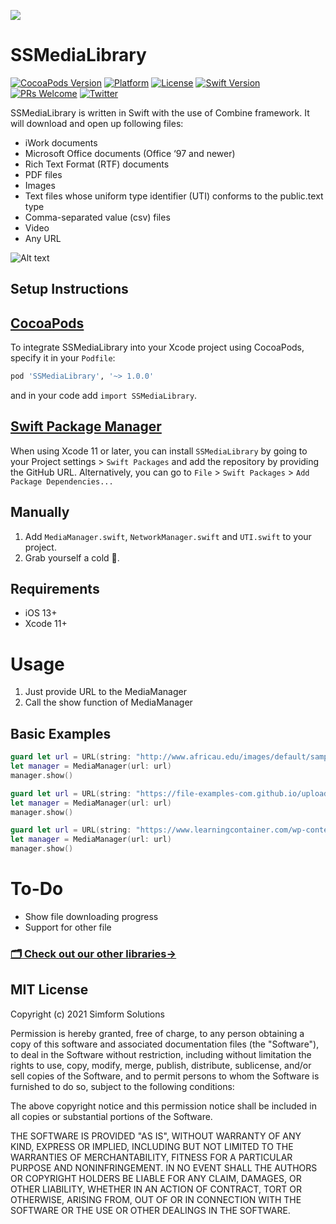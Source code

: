 <a href="https://www.simform.com/"><img src="https://github.com/SimformSolutionsPvtLtd/SSToastMessage/blob/master/simformBanner.png"></a>

SSMediaLibrary
=============
[![CocoaPods Version](https://img.shields.io/cocoapods/v/SSMediaLibrary.svg)](http://cocoadocs.org/docsets/SSMediaLibrary)
[![Platform](https://img.shields.io/cocoapods/p/SSMediaLibrary.svg?style=flat)](http://cocoapods.org/pods/SSMediaLibrary)
[![License](https://img.shields.io/cocoapods/l/SSMediaLibrary.svg?style=flat)](https://cocoapods.org/pods/SSMediaLibrary)
[![Swift Version][swift-image]][swift-url]
[![PRs Welcome][PR-image]][PR-url]
[![Twitter](https://img.shields.io/badge/Twitter-@simform-blue.svg?style=flat)](https://twitter.com/simform)

SSMediaLibrary is written in Swift with the use of Combine framework. It will download and open up following files:
* iWork documents
* Microsoft Office documents (Office ‘97 and newer)
* Rich Text Format (RTF) documents
* PDF files
* Images
* Text files whose uniform type identifier (UTI) conforms to the public.text type
* Comma-separated value (csv) files
* Video
* Any URL

![Alt text](https://github.com/SimformSolutionsPvtLtd/SSMediaLibrary/blob/main/SSMediaLibraryExample.gif)

Setup Instructions
------------------
[CocoaPods](http://cocoapods.org)
------------------
To integrate SSMediaLibrary into your Xcode project using CocoaPods, specify it in your `Podfile`:
```ruby
pod 'SSMediaLibrary', '~> 1.0.0'
```
and in your code add `import SSMediaLibrary`.

[Swift Package Manager](https://swift.org/package-manager/)
------------------
When using Xcode 11 or later, you can install `SSMediaLibrary` by going to your Project settings > `Swift Packages` and add the repository by providing the GitHub URL. Alternatively, you can go to `File` > `Swift Packages` > `Add Package Dependencies...`

## Manually

1. Add `MediaManager.swift`, `NetworkManager.swift` and `UTI.swift` to your project.
2. Grab yourself a cold 🍺.

## Requirements
* iOS 13+
* Xcode 11+

# Usage
1. Just provide URL to the MediaManager
2. Call the show function of MediaManager

Basic Examples
---------
```swift
guard let url = URL(string: "http://www.africau.edu/images/default/sample.pdf") else { return }
let manager = MediaManager(url: url)
manager.show()

guard let url = URL(string: "https://file-examples-com.github.io/uploads/2017/10/file_example_JPG_100kB.jpg") else { return }
let manager = MediaManager(url: url)
manager.show()

guard let url = URL(string: "https://www.learningcontainer.com/wp-content/uploads/2020/05/sample-mov-file.mov") else { return }
let manager = MediaManager(url: url)
manager.show()
```
# To-Do
* Show file downloading progress
* Support for other file

<h3><a href="https://github.com/SimformSolutionsPvtLtd"><u>🗂 Check out our other libraries→</u></a></h3>


## MIT License

Copyright (c) 2021 Simform Solutions

Permission is hereby granted, free of charge, to any person obtaining a copy
of this software and associated documentation files (the "Software"), to deal
in the Software without restriction, including without limitation the rights
to use, copy, modify, merge, publish, distribute, sublicense, and/or sell
copies of the Software, and to permit persons to whom the Software is
furnished to do so, subject to the following conditions:

The above copyright notice and this permission notice shall be included in all
copies or substantial portions of the Software.

THE SOFTWARE IS PROVIDED "AS IS", WITHOUT WARRANTY OF ANY KIND, EXPRESS OR
IMPLIED, INCLUDING BUT NOT LIMITED TO THE WARRANTIES OF MERCHANTABILITY,
FITNESS FOR A PARTICULAR PURPOSE AND NONINFRINGEMENT. IN NO EVENT SHALL THE
AUTHORS OR COPYRIGHT HOLDERS BE LIABLE FOR ANY CLAIM, DAMAGES, OR OTHER
LIABILITY, WHETHER IN AN ACTION OF CONTRACT, TORT OR OTHERWISE, ARISING FROM,
OUT OF OR IN CONNECTION WITH THE SOFTWARE OR THE USE OR OTHER DEALINGS IN THE
SOFTWARE.

[PR-image]:https://img.shields.io/badge/PRs-welcome-brightgreen.svg?style=flat
[PR-url]:http://makeapullrequest.com
[swift-image]:https://img.shields.io/badge/swift-5.0-orange.svg
[swift-url]: https://swift.org/
